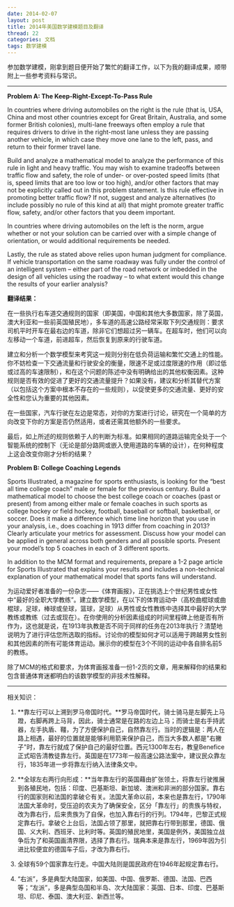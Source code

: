 ```yaml
---
date: 2014-02-07
layout: post
title: 2014年美国数学建模题目及翻译
thread: 22
categories: 文档
tags: 数学建模
---
```


参加数学建模，刚拿到题目便开始了繁忙的翻译工作，以下为我的翻译成果，顺带附上一些参考资料与常识。

----

**Problem A: The Keep-Right-Except-To-Pass Rule**

In countries where driving automobiles on the right is the rule (that is, USA, China and most other countries except for Great Britain, Australia, and some former British colonies), multi-lane freeways often employ a rule that requires drivers to drive in the right-most lane unless they are passing another vehicle, in which case they move one lane to the left, pass, and return to their former travel lane.

Build and analyze a mathematical model to analyze the performance of this rule in light and heavy traffic. You may wish to examine tradeoffs between traffic flow and safety, the role of under- or over-posted speed limits (that is, speed limits that are too low or too high), and/or other factors that may not be explicitly called out in this problem statement. Is this rule effective in promoting better traffic flow? If not, suggest and analyze alternatives (to include possibly no rule of this kind at all) that might promote greater traffic flow, safety, and/or other factors that you deem important.

In countries where driving automobiles on the left is the norm, argue whether or not your solution can be carried over with a simple change of orientation, or would additional requirements be needed.

Lastly, the rule as stated above relies upon human judgment for compliance. If vehicle transportation on the same roadway was fully under the control of an intelligent system – either part of the road network or imbedded in the design of all vehicles using the roadway – to what extent would this change the results of your earlier analysis?

**翻译结果：**

在一些执行右车道交通规则的国家（即美国，中国和其他大多数国家，除了英国，澳大利亚和一些前英国殖民地），多车道的高速公路经常采取下列交通规则：要求司机平时开车在最右边的车道，除非它们想超过另一辆车。在超车时，他们可以向左移动一个车道，前进超车，然后恢复到原来的行驶车道。

建立和分析一个数学模型来考究这一规则分别在低负荷运输和繁忙交通上的性能。你不妨检查一下交通流量和行驶安全的衡量，限速不足或过度限速的作用（即过低或过高的车速限制），和在这个问题的陈述中没有明确给出的其他权衡因素。这种规则是否有效的促进了更好的交通流量提升？如果没有，建议和分析其替代方案（以包括这个方案中根本不存在的一些规则），以促使更多的交通流量、更好的安全性和您认为重要的其他因素。

在一些国家，汽车行驶在左边是常态，对你的方案进行讨论，研究在一个简单的方向改变下你的方案是否仍然适用，或者还需其他额外的一些要求。

最后，如上所述的规则依赖于人的判断为标准。如果相同的道路运输完全处于一个智能系统的控制下（无论是部分路网或嵌入使用道路的车辆的设计），在何种程度上这会改变你刚才分析的结果？

**Problem B: College Coaching Legends**

Sports Illustrated, a magazine for sports enthusiasts, is looking for the “best all time college coach” male or female for the previous century. Build a mathematical model to choose the best college coach or coaches (past or present) from among either male or female coaches in such sports as college hockey or field hockey, football, baseball or softball, basketball, or soccer. Does it make a difference which time line horizon that you use in your analysis, i.e., does coaching in 1913 differ from coaching in 2013? Clearly articulate your metrics for assessment. Discuss how your model can be applied in general across both genders and all possible sports. Present your model’s top 5 coaches in each of 3 different sports.

In addition to the MCM format and requirements, prepare a 1-2 page article for Sports Illustrated that explains your results and includes a non-technical explanation of your mathematical model that sports fans will understand.

为运动爱好者准备的一份杂志——《体育画报》，正在挑选上个世纪男性或女性中“最好的全职大学教练”。建立数学模型，在以下的体育运动中（高校曲棍球或曲棍球，足球，棒球或垒球，篮球，足球）从男性或女性教练中选择其中最好的大学教练或教练（过去或现在）。在你使用的分析因素组成的时间里程碑上他是否有所作为，这也就是说，在1913年执教是否不同于同样的任务在2013年执行？清楚地说明为了进行评估您所选取的指标。讨论你的模型如何才可以适用于跨越男女性别和其他因素的所有可能体育运动。展示你的模型在3个不同的运动中各自排名前5的教练。

除了MCM的格式和要求，为体育画报准备一份1-2页的文章，用来解释你的结果和包含普通体育迷都明白的该数学模型的非技术性解释。

----

相关知识：

1. **靠左行可以上溯到罗马帝国时代。**罗马帝国时代，骑士骑马是左脚先上马蹬，右脚再跨上马背，因此，骑士通常是在路的左边上马；而骑士是右手持武器，左手执盾、韁，为了方便保护自己，自然靠左行。当时的逻辑是：两人在路上相遇，最好的位置就是能够利用箭来保护自己，而当大多数人都是"右撇子"时，靠左行就成了保护自己的最好位置。西元1300年左右，教皇Benefice正式昭告清教徒靠左行。英国是在1773年一般高速公路法案中，建议民众靠左行，1835年进一步将靠左行纳入法律条文中。

2. **全球左右两行向形成：**当年靠左行的英国藉由扩张领土，将靠左行驶推展到各殖民地，包括：印度、巴基斯坦、新加坡、澳洲和非洲的部分国家。靠右行的国家则和法国的拿破仑有关。法国大革命以前，本来也是靠左行，1790年法国大革命时，受压迫的农夫为了确保安全，区分「靠左行」的贵族与特权，改为靠右行，后来贵族为了自保，也加入靠右行的行列。1794年，巴黎正式规定靠右行。拿破仑上台后，法国占领了那里，就把靠右行带到那里，德国、俄国、义大利、西班牙、比利时等。英国的殖民地里，美国是例外，美国独立战争后为了和英国画清界限，选择了靠右行。瑞典本来是靠左行，1969年因为引进比较便宜的德国车子后，才改为靠右行。

3. 全球有59个国家靠左行走。中国大陆则是国民政府在1946年起规定靠右行。

4. “右派”，多是典型大陆国家，如美国、中国、俄罗斯、德国、法国、巴西等；“左派”，多是典型岛国和半岛、次大陆国家：英国、日本、印度、巴基斯坦、印尼、泰国、澳大利亚、新西兰等。